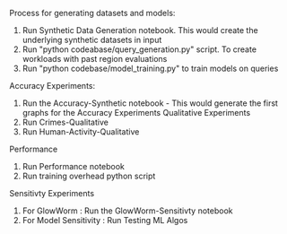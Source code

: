 Process for generating datasets and models:
1. Run Synthetic Data Generation notebook. This would create the underlying synthetic datasets in input
2. Run "python codeabase/query_generation.py" script. To create workloads with past region evaluations
3. Run "python codebase/model_training.py" to train models on queries

Accuracy Experiments:
1. Run the Accuracy-Synthetic notebook - This would generate the first graphs 
for the Accuracy Experiments
Qualitative Experiments
1. Run Crimes-Qualitative
2. Run Human-Activity-Qualitative

Performance 
1. Run Performance notebook
2. Run training overhead python script

Sensitivty Experiments

1. For GlowWorm : Run the GlowWorm-Sensitivty notebook
2. For Model Sensitivity : Run Testing ML Algos
